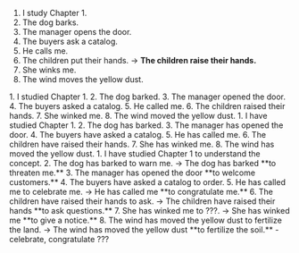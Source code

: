 1. I study Chapter 1.
2. The dog barks.
3. The manager opens the door.
4. The buyers ask a catalog.
5. He calls me.
6. The children put their hands.
-> **The children raise their hands.**
7. She winks me.
8. The wind moves the yellow dust.
</hr>
1. I studied Chapter 1.
2. The dog barked.
3. The manager opened the door.
4. The buyers asked a catalog.
5. He called me.
6. The children raised their hands.
7. She winked me.
8. The wind moved the yellow dust.
</hr>
1. I have studied Chapter 1.
2. The dog has barked.
3. The manager has opened the door.
4. The buyers have asked a catalog.
5. He has called me.
6. The children have raised their hands.
7. She has winked me.
8. The wind has moved the yellow dust.
</hr>
1. I have studied Chapter 1 to understand the concept.
2. The dog has barked to warn me.
-> The dog has barked **to threaten me.**
3. The manager has opened the door **to welcome customers.**
4. The buyers have asked a catalog to order.
5. He has called me to celebrate me.
-> He has called me **to congratulate me.**
6. The children have raised their hands to ask.
-> The children have raised their hands **to ask questions.**
7. She has winked me to ???.
-> She has winked me **to give a notice.**
8. The wind has moved the yellow dust to fertilize the land.
-> The wind has moved the yellow dust **to fertilize the soil.**
</hr>
- celebrate, congratulate ???
